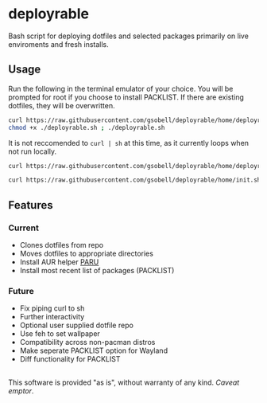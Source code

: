# deployrable
Bash script for deploying dotfiles and selected packages primarily on live enviroments and fresh installs.

## Usage
Run the following in the terminal emulator of your choice. You will be prompted for root if you choose to install PACKLIST. If there are existing dotfiles, they will be overwritten.
```bash
curl https://raw.githubusercontent.com/gsobell/deployrable/home/deployrable.sh > deployrable.sh ;
chmod +x ./deployrable.sh ; ./deployrable.sh
```
It is not reccomended to `curl | sh` at this time, as it currently loops when not run locally.
```bash
curl https://raw.githubusercontent.com/gsobell/deployrable/home/deployrable.sh | sh
```
```bash
curl https://raw.githubusercontent.com/gsobell/deployrable/home/init.sh        | sh
```
## Features

### Current
- Clones dotfiles from repo
- Moves dotfiles to appropriate directories
- Install AUR helper [PARU](https://github.com/morganamilo/paru)
- Install most recent list of packages (PACKLIST)

### Future
- Fix piping curl to sh
- Further interactivity
- Optional user supplied dotfile repo
- Use feh to set wallpaper
- Compatibility across non-pacman distros
- Make seperate PACKLIST option for Wayland
- Diff functionality for PACKLIST
##
This software is provided "as is", without warranty of any kind. *Caveat emptor*.

